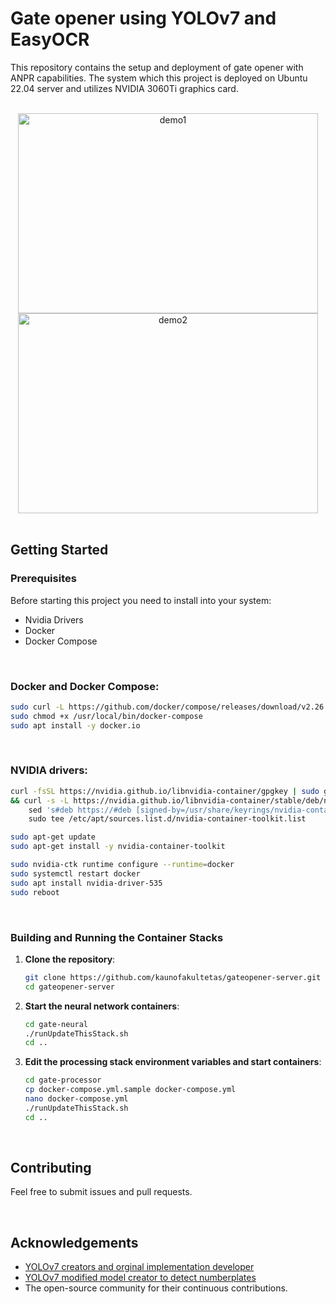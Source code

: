 # Gate opener using YOLOv7 and EasyOCR

This repository contains the setup and deployment of gate opener with ANPR capabilities. The system which this project is deployed on Ubuntu 22.04 server and utilizes NVIDIA 3060Ti graphics card.

<br/>
<div align="center">
  <img  src="https://github.com/KaunoFakultetas/gateopener-server/blob/main/docs/media/IncomingCars.gif?raw=true "width="480" height="320" alt="demo1">
  <img  src="https://github.com/KaunoFakultetas/gateopener-server/blob/main/docs/media/ExitingCars.gif?raw=true" width="480" height="320" alt="demo2">
</div>

<br>

## Getting Started

### Prerequisites

Before starting this project you need to install into your system:
- Nvidia Drivers 
- Docker
- Docker Compose

<br>

### Docker and Docker Compose:
```sh
sudo curl -L https://github.com/docker/compose/releases/download/v2.26.1/docker-compose-linux-x86_64 -o /usr/local/bin/docker-compose
sudo chmod +x /usr/local/bin/docker-compose
sudo apt install -y docker.io
```

<br>

### NVIDIA drivers:
```sh
curl -fsSL https://nvidia.github.io/libnvidia-container/gpgkey | sudo gpg --dearmor -o /usr/share/keyrings/nvidia-container-toolkit-keyring.gpg \
&& curl -s -L https://nvidia.github.io/libnvidia-container/stable/deb/nvidia-container-toolkit.list | \
    sed 's#deb https://#deb [signed-by=/usr/share/keyrings/nvidia-container-toolkit-keyring.gpg] https://#g' | \
    sudo tee /etc/apt/sources.list.d/nvidia-container-toolkit.list

sudo apt-get update
sudo apt-get install -y nvidia-container-toolkit

sudo nvidia-ctk runtime configure --runtime=docker
sudo systemctl restart docker
sudo apt install nvidia-driver-535
sudo reboot
```

<br>

### Building and Running the Container Stacks

1. **Clone the repository**:
    ```sh
    git clone https://github.com/kaunofakultetas/gateopener-server.git
    cd gateopener-server
    ```


2. **Start the neural network containers**:
    ```sh
    cd gate-neural
    ./runUpdateThisStack.sh
    cd ..
    ```

3. **Edit the processing stack environment variables and start containers**:
    ```sh
    cd gate-processor
    cp docker-compose.yml.sample docker-compose.yml
    nano docker-compose.yml
    ./runUpdateThisStack.sh
    cd ..
    ```

<br>

## Contributing

Feel free to submit issues and pull requests.

<br>

## Acknowledgements

- [YOLOv7 creators and orginal implementation developer](https://github.com/WongKinYiu/yolov7)
- [YOLOv7 modified model creator to detect numberplates](https://github.com/mrzaizai2k/License-Plate-Recognition-YOLOv7-and-CNN)
- The open-source community for their continuous contributions.


